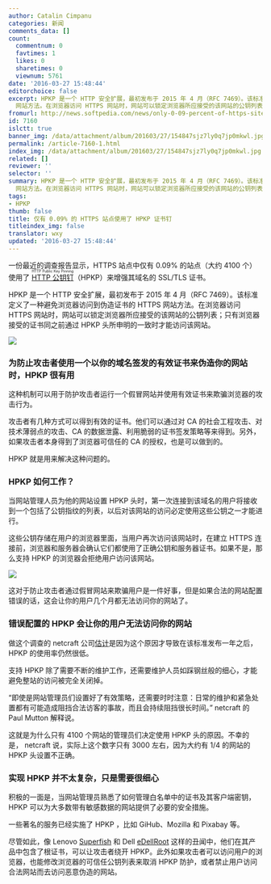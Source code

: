 ```yaml
---
author: Catalin Cimpanu
categories: 新闻
comments_data: []
count:
  commentnum: 0
  favtimes: 1
  likes: 0
  sharetimes: 0
  viewnum: 5761
date: '2016-03-27 15:48:44'
editorchoice: false
excerpt: HPKP 是一个 HTTP 安全扩展，最初发布于 2015 年 4 月（RFC 7469）。该标准定义了一种避免浏览器访问到伪造证书的 HTTPS
  网站方法。在浏览器访问 HTTPS 网站时，网站可以锁定浏览器所应接受的该网站的公钥列表；只有浏览器接受的证书同之前通过 HPKP 头所申明的一致时才能访问该网站。
fromurl: http://news.softpedia.com/news/only-0-09-percent-of-https-sites-are-using-certificate-pinning-502133.shtml
id: 7160
islctt: true
banner_img: /data/attachment/album/201603/27/154847sjz7ly0q7jp0mkwl.jpg
permalink: /article-7160-1.html
index_img: /data/attachment/album/201603/27/154847sjz7ly0q7jp0mkwl.jpg.thumb.jpg
related: []
reviewer: ''
selector: ''
summary: HPKP 是一个 HTTP 安全扩展，最初发布于 2015 年 4 月（RFC 7469）。该标准定义了一种避免浏览器访问到伪造证书的 HTTPS
  网站方法。在浏览器访问 HTTPS 网站时，网站可以锁定浏览器所应接受的该网站的公钥列表；只有浏览器接受的证书同之前通过 HPKP 头所申明的一致时才能访问该网站。
tags:
- HPKP
thumb: false
title: 仅有 0.09% 的 HTTPS 站点使用了 HPKP 证书钉
titleindex_img: false
translator: wxy
updated: '2016-03-27 15:48:44'
---
```


一份最近的调查报告显示，HTTPS 站点中仅有 0.09% 的站点（大约 4100 个）使用了 <ruby> <a href="/article-5282-1.html">  HTTP 公钥钉 </a> <rp>  （ </rp> <rt>  HTTP Public Key Pinning </rt> <rp>  ） </rp></ruby>（HPKP）来增强其域名的 SSL/TLS 证书。


HPKP 是一个 HTTP 安全扩展，最初发布于 2015 年 4 月（RFC 7469）。该标准定义了一种避免浏览器访问到伪造证书的 HTTPS 网站方法。在浏览器访问 HTTPS 网站时，网站可以锁定浏览器所应接受的该网站的公钥列表；只有浏览器接受的证书同之前通过 HPKP 头所申明的一致时才能访问该网站。


![](/data/attachment/album/201603/27/154847sjz7ly0q7jp0mkwl.jpg)


### 为防止攻击者使用一个以你的域名签发的有效证书来伪造你的网站时，HPKP 很有用


这种机制可以用于防护攻击者运行一个假冒网站并使用有效证书来欺骗浏览器的攻击行为。


攻击者有几种方式可以得到有效的证书。他们可以通过对 CA 的社会工程攻击、对技术薄弱点的攻击、CA 的数据泄露、利用脆弱的证书签发策略等来得到。另外，如果攻击者本身得到了浏览器可信任的 CA 的授权，也是可以做到的。


HPKP 就是用来解决这种问题的。


### HPKP 如何工作？


当网站管理人员为他的网站设置 HPKP 头时，第一次连接到该域名的用户将接收到一个包括了公钥指纹的列表，以后对该网站的访问必定使用这些公钥之一才能进行。


这些公钥存储在用户的浏览器里面，当用户再次访问该网站时，在建立 HTTPS 连接前，浏览器和服务器会确认它们都使用了正确公钥和服务器证书。如果不是，那么支持 HPKP 的浏览器会拒绝用户访问该网站。


![](/data/attachment/album/201603/27/154849ep1m1uwfujyc2kw2.png)


这对于防止攻击者通过假冒网站来欺骗用户是一件好事，但是如果合法的网站配置错误的话，这会让你的用户几个月都无法访问你的网站了。


### 错误配置的 HPKP 会让你的用户无法访问你的网站


做这个调查的 netcraft 公司[估计](http://news.netcraft.com/archives/2016/03/22/secure-websites-shun-http-public-key-pinning.html)是因为这个原因才导致在该标准发布一年之后，HPKP 的使用率仍然很低。


支持 HPKP 除了需要不断的维护工作，还需要维护人员如踩钢丝般的细心，才能避免整站的访问被完全关闭掉。


“即使是网站管理员们设置好了有效策略，还需要时时注意：日常的维护和紧急处置都有可能造成阻挡合法访客的事故，而且会持续阻挡很长时间。” netcraft 的 Paul Mutton 解释说。


这就是为什么只有 4100 个网站的管理员们决定使用 HPKP 头的原因。不幸的是， netcraft 说，实际上这个数字只有 3000 左右，因为大约有 1/4 的网站的 HPKP 头设置不正确。


### 实现 HPKP 并不太复杂，只是需要很细心


积极的一面是，当网站管理员熟悉了如何管理白名单中的证书及其客户端密钥，HPKP 可以为大多数带有敏感数据的网站提供了必要的安全措施。


一些著名的服务已经实施了 HPKP ，比如 GiHub、Mozilla 和 Pixabay 等。


尽管如此，像 Lenovo [Superfish](http://news.softpedia.com/news/Lenovo-Pushed-MitM-Capable-Browser-Add-On-Onto-Its-Products-473631.shtml) 和 Dell [eDellRoot](http://news.softpedia.com/news/dell-ships-laptops-with-root-certificate-big-security-no-no-496616.shtml) 这样的丑闻中，他们在其产品中包含了根证书，可以让攻击者绕开 HPKP。此外如果攻击者可以访问用户的浏览器，也能修改浏览器的可信任公钥列表来取消 HPKP 防护，或者禁止用户访问合法网站而去访问恶意伪造的网站。